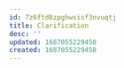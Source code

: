 ```yaml
---
id: 7z6ftd8zpghwsisf3nvuqtj
title: Clarification
desc: ''
updated: 1687055229458
created: 1687055229458
---
```

